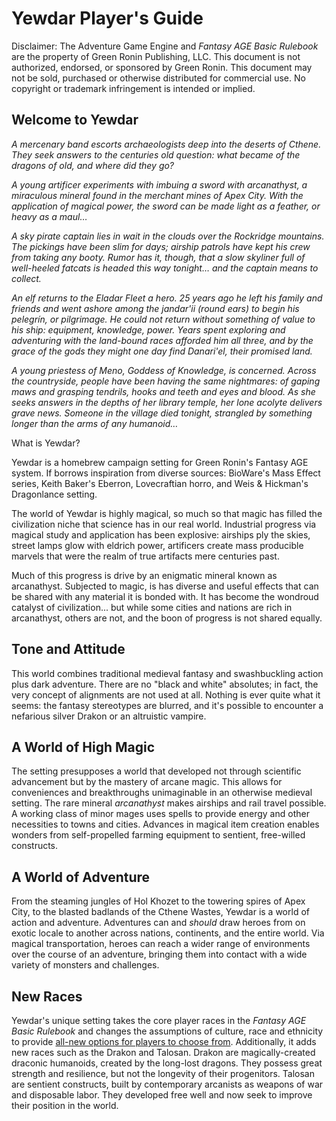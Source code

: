 #

# Yewdar Player's Guide

Disclaimer: The Adventure Game Engine and _Fantasy AGE Basic Rulebook_ are the property of Green Ronin Publishing, LLC. This document is not authorized, endorsed, or sponsored by Green Ronin. This document may not be sold, purchased or otherwise distributed for commercial use. No copyright or trademark infringement is intended or implied.

## Welcome to Yewdar

_A mercenary band escorts archaeologists deep into the deserts of Cthene. They seek answers to the centuries old question: what became of the dragons of old, and where did they go?_

_A young artificer experiments with imbuing a sword with arcanathyst, a miraculous mineral found in the merchant mines of Apex City. With the application of magical power, the sword can be made light as a feather, or heavy as a maul…_

_A sky pirate captain lies in wait in the clouds over the Rockridge mountains. The pickings have been slim for days; airship patrols have kept his crew from taking any booty. Rumor has it, though, that a slow skyliner full of well-heeled fatcats is headed this way tonight… and the captain means to collect._

_An elf returns to the Eladar Fleet a hero. 25 years ago he left his family and friends and went ashore among the jandar'ii \(round ears\) to begin his pelegrín, or pilgrimage. He could not return without something of value to his ship: equipment, knowledge, power. Years spent exploring and adventuring with the land-bound races afforded him all three, and by the grace of the gods they might one day find Danari'el, their promised land._

_A young priestess of Meno, Goddess of Knowledge, is concerned. Across the countryside, people have been having the same nightmares: of gaping maws and grasping tendrils, hooks and teeth and eyes and blood. As she seeks answers in the depths of her library temple, her lone acolyte delivers grave news. Someone in the village died tonight, strangled by something longer than the arms of any humanoid…_

What is Yewdar?

Yewdar is a homebrew campaign setting for Green Ronin's Fantasy AGE system. If borrows inspiration from diverse sources: BioWare's Mass Effect series, Keith Baker's Eberron, Lovecraftian horro, and Weis & Hickman's Dragonlance setting.

The world of Yewdar is highly magical, so much so that magic has filled the civilization niche that science has in our real world. Industrial progress via magical study and application has been explosive: airships ply the skies, street lamps glow with eldrich power, artificers create mass producible marvels that were the realm of true artifacts mere centuries past.

Much of this progress is drive by an enigmatic mineral known as arcanathyst. Subjected to magic, is has diverse and useful effects that can be shared with any material it is bonded with. It has become the wondroud catalyst of civilization... but while some cities and nations are rich in arcanathyst, others are not, and the boon of progress is not shared equally.

## **Tone and Attitude**

This world combines traditional medieval fantasy and swashbuckling action plus dark adventure. There are no "black and white" absolutes; in fact, the very concept of alignments are not used at all. Nothing is ever quite what it seems: the fantasy stereotypes are blurred, and it's possible to encounter a nefarious silver Drakon or an altruistic vampire.

## **A World of High Magic**

The setting presupposes a world that developed not through scientific advancement but by the mastery of arcane magic. This allows for conveniences and breakthroughs unimaginable in an otherwise medieval setting. The rare mineral _arcanathyst_ makes airships and rail travel possible. A working class of minor mages uses spells to provide energy and other necessities to towns and cities. Advances in magical item creation enables wonders from self-propelled farming equipment to sentient, free-willed constructs.

## **A World of Adventure**

From the steaming jungles of Hol Khozet to the towering spires of Apex City, to the blasted badlands of the Cthene Wastes, Yewdar is a world of action and adventure. Adventures can and _should_ draw heroes from on exotic locale to another across nations, continents, and the entire world. Via magical transportation, heroes can reach a wider range of environments over the course of an adventure, bringing them into contact with a wide variety of monsters and challenges.

## **New Races**

Yewdar's unique setting takes the core player races in the _Fantasy AGE Basic Rulebook_ and changes the assumptions of culture, race and ethnicity to provide [all-new options for players to choose from](/races.md). Additionally, it adds new races such as the Drakon and Talosan. Drakon are magically-created draconic humanoids, created by the long-lost dragons. They possess great strength and resilience, but not the longevity of their progenitors. Talosan are sentient constructs, built by contemporary arcanists as weapons of war and disposable labor. They developed free well and now seek to improve their position in the world.
